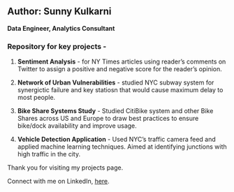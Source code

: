 ## Author: Sunny Kulkarni
**Data Engineer, Analytics Consultant**

### Repository for key projects -

1. **Sentiment Analysis** - for NY Times articles using reader’s comments on Twitter to assign a positive and negative score for the reader’s opinion.

2. **Network of Urban Vulnerabilities** - studied NYC subway system for synergictic failure and key statiosn that would cause maximum delay to most people.

3. **Bike Share Systems Study** - Studied CitiBike system and other Bike Shares across US and Europe to draw best practices to ensure bike/dock availability and improve usage.

4. **Vehicle Detection Application** - Used NYC’s traffic camera feed and applied machine learning techniques. Aimed at identifying junctions with high traffic in the city.

Thank you for visiting my projects page.

Connect with me on LinkedIn, [here](https://www.linkedin.com/in/sunnykulkarni/).
